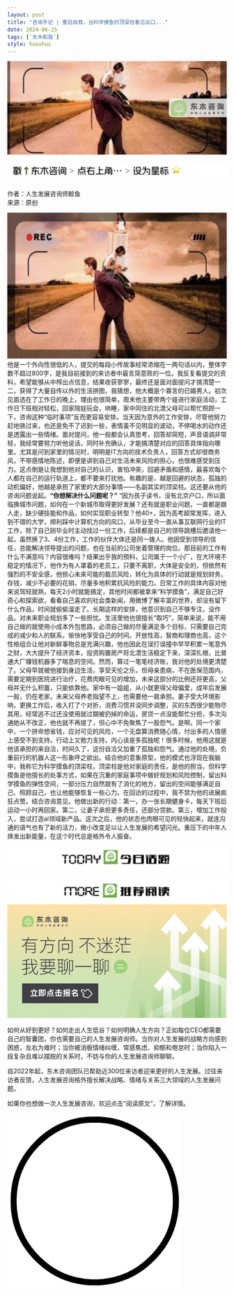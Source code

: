 ```yaml
---
layout: post
title: "咨询手记 | 重启自救，当科学摸鱼的顶梁柱看见出口..."
date: 2024-06-25
tags: ['东木和我']
style: huoshui
---
```


![](/assets/post_images/2024-06-25-17319183728050.657741198724545.jpeg)



![](/assets/post_images/2024-06-25-17319183726240.9959517852554156.png)

作者：人生发展咨询师鲸鱼  
来源：原创

  
![](/assets/post_images/2024-06-25-17319183732820.7856040161136284.png)他是一个外向性很低的人，提交的每段小传故事经常浓缩在一两句话以内，整体字数不超过800字，是我目前接到的来访者中最言简意赅的一位。我反复看提交的资料，希望能够从中榨出点信息，结果收获寥寥，最终还是面对面提问才搞清楚一二，获得了大量自传以外的生活拼图，我猜想，他大概是个寡言的已婚男人。初次见面选在了工作日的晚上，理由也很简单，周末他主要带两个娃进行家庭活动，工作日下班相对轻松，回家陪娃玩会，哄睡，家中同住的北漂父母可以帮忙照顾一下，咨询这种“临时事项”反而更容易安排。当天因为意外的工作安排，尽管他努力赶地铁过来，也还是免不了迟到一些，表情虽不见明显的波动，不停喝水的动作还是透露出一些情绪。面对提问，他一般都会认真思考，回答却简短，声音语调非常轻，我经常要努力听他说话，同时补充确认，才能搞清楚对应的回答具体指向哪里。尤其是问到家里的情况时，明明是IT方向的技术负责人，回答方式却很商务风，不带感情地陈述，即便是讲到自己对生活未来风险的担心，也很难感受到压力。这点倒是让我想到他对自己的认识，害怕冲突，回避矛盾和感情，最喜欢每个人都在自己的运行轨道上，都不要来打扰他。有趣的是，越是回避的状态，孤独的动机偏好，他越是承担了家里的大部分事情——名副其实的顶梁柱。这还要从他的咨询问题说起。**“你想解决什么问题呢？”**
“因为孩子读书，没有北京户口，所以面临换城市问题，如何在一个新城市取得更好发展？还有就是职业问题，一直都是跟人走，缺少硬技能和作品，如何实现职业转型？他40+，因为高考超常发挥，进入到不错的大学，顺利踩中计算机方向的风口，从毕业至今一直从事互联网行业的IT工作，除了自己刚毕业时主动找过一份工作，后续都是自己的领导跳槽后邀请他一起，虽然换了3、4份工作，工作的伙伴大体还是同一拨人。他因受到领导的信任，总能解决领导提出的问题，也在当前的公司坐着管理的岗位。那目前的工作有什么不满意吗？内容很难吗？结果出乎我的预料，公司属于一个小厂，在大环境不稳定的情况下，他作为有人罩着的老员工，只要不离职，大体是安全的，但依然有强烈的不安全感，他担心未来可能的裁员风险，转化为具体的行动就是规划财务，存钱，减少不必要的花销，尽量多地积累抗风险的能力。日常工作的具体内容对他来说驾轻就熟，每天2小时就能搞定，其他时间都被拿来“科学摸鱼”，满足自己好奇心和探索欲，看看自己喜欢的社会类新闻，用微博了解丰富的世界，却没有留下什么作品，时间就偷偷溜走了。长期这样的安排，他意识到自己不够专注，没作品，对未来职业规划多了一些担忧。生活里他也很擅长“取巧”，简单来说，能不用自己做的就使用小成本外包思路，必须自己做的尽量满足多个目标，只需要自己完成的减少和人的联系，愉快地享受自己的时间。开放性高，智商和理商也高，这个性格组合让他对新鲜事物总是充满兴趣，他也因此在误打误撞中早早积累一笔意外之财，大大提升了经济资本，投资购置房产将北漂生活稳定下来，深深扎根，比普通大厂赚钱机器多了喘息的空间。然而，算过一笔笔经济账，我对他的处境更清楚了。父母早就被他接到身边生活，享受天伦之乐，但母亲患病，不在医保范围内，需要定期到医院进行治疗，花费肉眼可见的增加，未来这部分的比例还将更高，父母并无什么积蓄，只能依靠他。家中有一姐姐，从小就更得父母偏爱，成年后发展一般，仍在老家，未来父母养老指望不上，也需要他一肩承担。妻子受大环境影响，更换工作后，收入打了个对折，消费习惯并没同步调整，买的东西很少能物尽其用，经常逃不过还没使用就过期被扔掉的命运，房贷一点没能帮忙分担，多次沟通她从不改正，他也就不再提了，但心中不免聚焦了一股怨气。是啊，同一个家中，一个拼命想省钱，应对可见的风险，一个无盘算消费随心情，付出多的人情感上感受不到支持，行动上又勉力支持，内心该是多孤独呢！很多时候，他用这就是他该承担的来自洽，时间久了，这份自洽又加重了孤独和怨气。通过他的处境，负重前行的机器人这一形象呼之欲出。结合他的意象原型，他的模式也浮现在我脑中，我称它为科学摸鱼的顶梁柱，顶梁柱是他对家庭的责任，是他的担当，但科学摸鱼是他擅长的处事方式，如果在沉重的家庭事项中做好规划和风险控制，留出科学摸鱼的弹性空间，一部分压力自然就有了消化的地方，留出的空间能够满足自己、照顾自己，也让他能够恢复一些心力。在回访的过程中，我不禁为他的进展疯狂点赞。结合咨询意见，他做出新的行动：第一，办一张长期健身卡，每天下班后运动一小时再回家。第二，让妻子承担更多责任，还部分贷款。第三，增加工作投入，尝试打造ai领域新产品。这次之后，他的状态也肉眼可见的轻快起来，就连沟通的语气也有了新的活力，微小改变足以让人生发展的希望闪光。重压下的中年人焕发出新能量，在这个时代总是格外令人振奋。

![](/assets/post_images/2024-06-25-17319183726280.9267519377739046.png)

![](/assets/post_images/2024-06-25-17319183726240.6712365982859634.png)[![](/assets/post_images/2024-06-25-17319183732020.2620342647631566.png)](https://mp.weixin.qq.com/s?__biz=MzkyNTY0NTMzNQ==&mid=2247488788&idx=2&sn=08e8feca3158e3352bce53d228e83535&scene=21#wechat_redirect)



如何从好到更好？如何走出人生低谷？如何明确人生方向？正如每位CEO都需要自己的智囊团，你也需要自己的人生发展咨询师。当你对人生发展的战略方向感到困惑，左右为难时；当你被消极情绪纠缠，常感焦虑、抑郁和倦怠时；当你陷入一段复杂且难以摆脱的关系时，不妨与你的人生发展咨询师聊聊。

自2022年起，东木咨询团队已帮助近300位来访者迎来更好的人生发展。过往来访者反馈，人生发展咨询格外擅长解决战略、情绪与关系三大领域的人生发展问题。

如果你也想做一次人生发展咨询，欢迎点击“阅读原文”，了解详情。

![](/assets/post_images/2024-06-25-17319183726230.9058005311893553.gif)